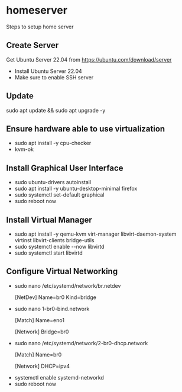 # homeserver
Steps to setup home server

## Create Server

Get Ubuntu Server 22.04 from https://ubuntu.com/download/server

<ul>
  <li>Install Ubuntu Server 22.04
  <li>Make sure to enable SSH server
</ul>

## Update

sudo apt update && sudo apt upgrade -y

## Ensure hardware able to use virtualization

<ul>
  <li>sudo apt install -y cpu-checker
  <li>kvm-ok
</ul>

## Install Graphical User Interface

<ul>
  <li>sudo ubuntu-drivers autoinstall
  <li>sudo apt install -y ubuntu-desktop-minimal firefox
  <li>sudo systemctl set-default graphical
  <li>sudo reboot now
</ul>

## Install Virtual Manager

<ul>
  <li>sudo apt install -y qemu-kvm virt-manager libvirt-daemon-system virtinst libvirt-clients bridge-utils
  <li>sudo systemctl enable --now libvirtd
  <li>sudo systemctl start libvirtd
</ul>

## Configure Virtual Networking

<ul>
  <li>sudo nano /etc/systemd/network/br.netdev

  [NetDev]
  Name=br0
  Kind=bridge

  <li>sudo nano 1-br0-bind.network

  [Match]
  Name=eno1

  [Network]
  Bridge=br0

<li>sudo nano /etc/systemd/network/2-br0-dhcp.network

  [Match]
  Name=br0

  [Network]
  DHCP=ipv4

<li>systemctl enable systemd-networkd

<li>sudo reboot now
</ul>
